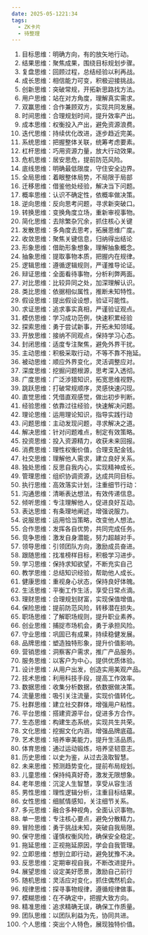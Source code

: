 ```yaml
---
date: 2025-05-1221:34
tags:
  - ZK卡片
  - 待整理
---
```

1. 目标思维：明确方向，有的放矢地行动。
2. 结果思维：聚焦成果，围绕目标规划步骤。
3. 复盘思维：回顾过程，总结经验以利再战。
4. 成长思维：相信能力可变，积极迎接挑战。
5. 创新思维：突破常规，开拓新思路找方法。
6. 用户思维：站在对方角度，理解真实需求。
7. 双赢思维：合作兼顾双方，实现共同发展。
8. 时间思维：合理规划时间，提升效率产出。
9. 成本思维：权衡投入产出，避免资源浪费。
10. 迭代思维：持续优化改进，逐步趋近完美。
11. 系统思维：把握整体关联，统筹考虑要素。
12. 杠杆思维：巧用资源力量，放大行动效果。
13. 危机思维：居安思危，提前防范风险。
14. 底线思维：明确最低限度，守住安全边界。
15. 全局思维：着眼整体局势，不局限于局部
16. 迁移思维：借鉴他处经验，解决当下问题。
17. 概率思维：认识不确定性，依概率做决策。
18. 逆向思维：反向思考问题，寻求新突破口。
19. 转换思维：变换角度立场，重新审视事物。
20. 简化思维：去除繁杂冗余，抓住核心关键
21. 发散思维：多角度去思考，拓展思维广度。
22. 收敛思维：聚焦关键信息，归纳得出结论
23. 形象思维：借助形象想象，理解抽象概念。
24. 抽象思维：提取事物本质，把握内在规律。
25. 逻辑思维：遵循逻辑规则，严谨推导论证。
26. 辩证思维：全面看待事物，分析利弊两面。
27. 对比思维：比较异同之处，加深理解认识。
28. 类比思维：依据相似属性，推断未知特性。
29. 假设思维：提出假设设想，验证可能性。
30. 求证思维：追求事实真相，严谨验证观点。
31. 模仿思维：学习成功范例，快速积累经验
32. 探索思维：勇于尝试新事，开拓未知领域。
33. 开放思维：接纳不同观点，保持学习心态。
34. 封闭思维：适度专注聚焦，避免外界干扰。
35. 主动思维：积极采取行动，不等不靠不拖延。
36. 被动思维：顺应外界变化，灵活调整应对。
37. 深度思维：挖掘问题根源，思考深入透彻。
38. 广度思维：广泛涉猎知识，拓宽思维视野。
39. 跳跃思维：打破常规顺序，灵感快速闪现。
40. 直觉思维：凭借直观感觉，做出初步判断。
41. 经验思维：依靠过往经验，快速解决问题。
42. 理论思维：运用理论知识，指导实践行动
43. 问题思维：主动发现问题，寻求解决之道。
44. 解决思维：针对问题难点，制定有效策略。
45. 投资思维：投入资源精力，收获未来回报。
46. 消费思维：理性权衡价值，合理支配金钱。
47. 社交思维：理解他人需求，建立良好关系。
48. 独处思维：反思自我内心，实现精神成长。
49. 管理思维：组织协调资源，达成共同目标。
50. 执行思维：高效落实计划，注重细节行动：
51. 沟通思维：清晰表达想法，有效传递信息。
52. 倾听思维：专注理解他人，促进良好互动。
53. 表达思维：有条理地阐述，增强说服力。
54. 说服思维：运用恰当策略，改变他人想法。
55. 合作思维：发挥各自优势，共同完成任务。
56. 竞争思维：激发自身潜能，努力超越对手。
57. 领导思维：引领团队方向，激励成员奋进。
58. 跟随思维：找准榜样目标，积极学习进步。
59. 学习思维：保持求知欲望，不断充实自己
60. 教学思维：总结知识经验，帮助他人成长。
61. 健康思维：重视身心状态，保持良好体魄。
62. 生活思维：平衡工作生活，享受日常点滴。
63. 理财思维：合理规划财富，实现保值增值。
64. 保险思维：提前防范风险，转移潜在损失。
65. 职场思维：了解职场规则，提升职业素养。
66. 创业思维：捕捉市场机会，勇于承担风险。
67. 守业思维：巩固已有成果，持续稳健发展。
68. 品牌思维：塑造独特形象，提升价值影响。
69. 营销思维：洞察客户需求，推广产品服务。
70. 服务思维：以客户为中心，提供优质体验。
71. 设计思维：从用户出发，创造实用美观产品。
72. 技术思维：利用科技手段，提高工作效率。
73. 数据思维：收集分析数据，依数据做决策。
74. 流量思维：吸引关注流量，实现价值转化。
75. 社群思维：建立社交群体，增强用户粘性。
76. 平台思维：搭建资源平台，促进多方合作。
77.  生态思维：构建生态系统，实现共生共荣。
78. 文化思维：挖掘文化内涵，增强品牌底蕴。
79. 艺术思维：培养审美能力，提升生活品质。
80.  体育思维：通过运动锻炼，培养坚韧意志。
81. 历史思维：以史为鉴，从过去汲取智慧。
82. 未来思维：预测趋势变化，提前布局规划。
83. 儿童思维：保持纯真好奇，激发无限想象。
84.  老年思维：沉淀人生智慧，享受从容生活
85. 男性思维：理性逻辑分析，注重目标结果。
86. 女性思维：细腻情感知，关注细节关系。
87. 多元思维：融合多种视角，全面认识事物。
88. 单一思维：专注核心要点，避免分散精力。
89. 冒险思维：勇于挑战未知，突破自我局限。
90. 保守思维：谨慎权衡风险，确保安全稳定。
91. 拖延思维：正视拖延原因，学会自我管理。
92. 立即思维：想到立即行动，避免犹豫不决。
93. 反思思维：定期审视自我，不断改进提升。
94. 展望思维：设定美好愿景，激励自己前行
95. 随机思维：灵活应对变化，抓住偶然机会。
96. 规律思维：探寻事物规律，遵循规律做事。
97. 模糊思维：在不确定中，把握大致方向。
98. 精准思维：追求精确无误，确保工作质量。
99. 团队思维：以团队利益为先，协同共进。
100. 个人思维：突出个人特色，展现独特价值。